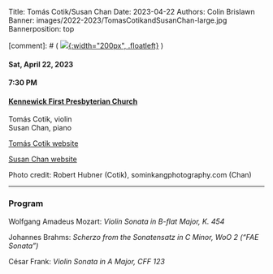 Title: Tomás Cotik/Susan Chan
Date: 2023-04-22
Authors: Colin Brislawn
Banner: images/2022-2023/TomasCotikandSusanChan-large.jpg
Bannerposition: top

[comment]: # ( [![ ]({filename}/images/2022-2023/BalourdetQuartet-400.jpg){:width="200px", .floatleft}]({filename}./BalourdetQuartet.md) )

#### Sat, April 22, 2023

#### 7:30 PM

#### [Kennewick First Presbyterian Church](https://goo.gl/maps/quHQSkdBnScDHqh26)

Tomás Cotik, violin <br>
Susan Chan, piano

[Tomás Cotik website](https://tomascotik.com/)

[Susan Chan website](https://www.susanchanpiano.com/)

Photo credit: Robert Hubner (Cotik), sominkangphotography.com (Chan)

---

### Program

Wolfgang Amadeus Mozart: *Violin Sonata in B-flat Major, K. 454*

Johannes Brahms: *Scherzo from the Sonatensatz in C Minor, WoO 2 (“FAE Sonata”)*

César Frank: *Violin Sonata in A Major, CFF 123*

<!--
---

### Performer Biographies

[Axiom Brass bios (Word Document)]({attach}/2022-2023/Axiom bios.docx)

-->
